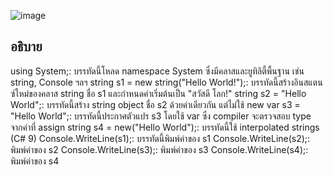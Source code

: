 ![image](https://github.com/ThanaloekKaisai/03376836-OOP-2566-Lab-03/assets/144195683/ea67093d-fedd-4568-8894-d518b33f041c)

## อธิบาย ##
using System;: บรรทัดนี้โหลด namespace System ซึ่งมีคลาสและยูทิลิตี้พื้นฐาน เช่น string, Console ฯลฯ
string s1 = new string("Hello World!");: บรรทัดนี้สร้างอินสแตนซ์ใหม่ของคลาส string ชื่อ s1 และกำหนดค่าเริ่มต้นเป็น "สวัสดี โลก!"
string s2 = "Hello World";: บรรทัดนี้สร้าง string object ชื่อ s2 ด้วยค่าเดียวกัน แต่ไม่ใช้ new
var s3 = "Hello World";: บรรทัดนี้ประกาศตัวแปร s3 โดยใช้ var ซึ่ง compiler จะตรวจสอบ type จากค่าที่ assign
string s4 = new("Hello World");: บรรทัดนี้ใช้ interpolated strings (C# 9)
Console.WriteLine(s1);: บรรทัดนี้พิมพ์ค่าของ s1
Console.WriteLine(s2);: พิมพ์ค่าของ s2
Console.WriteLine(s3);: พิมพ์ค่าของ s3
Console.WriteLine(s4);: พิมพ์ค่าของ s4
